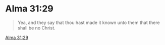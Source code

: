 # Alma 31:29

> Yea, and they say that thou hast made it known unto them that there shall be no Christ.

[Alma 31:29](https://www.churchofjesuschrist.org/study/scriptures/bofm/alma/31?lang=eng&id=p29#p29)


